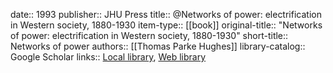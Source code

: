 date:: 1993
publisher:: JHU Press
title:: @Networks of power: electrification in Western society, 1880-1930
item-type:: [[book]]
original-title:: "Networks of power: electrification in Western society, 1880-1930"
short-title:: Networks of power
authors:: [[Thomas Parke Hughes]]
library-catalog:: Google Scholar
links:: [Local library](zotero://select/library/items/XRX6LY44), [Web library](https://www.zotero.org/users/6520516/items/XRX6LY44)
